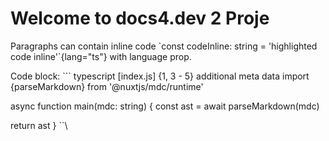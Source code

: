 # Welcome to docs4.dev 2 Proje

Paragraphs can contain inline code \`const codeInline: string = 'highlighted code inline'\`{lang="ts"} with language prop.

Code block:
\`\`\` typescript [index.js] {1, 3 - 5} additional meta data
import {parseMarkdown} from '@nuxtjs/mdc/runtime'

async function main(mdc: string) {
  const ast = await parseMarkdown(mdc)

  return ast
}
\`\`\
